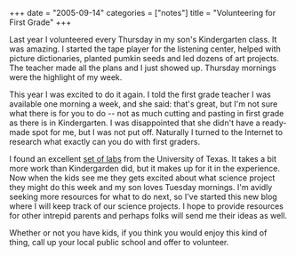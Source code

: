 +++
date = "2005-09-14"
categories = ["notes"]
title = "Volunteering for First Grade"
+++

Last year I volunteered every Thursday in my son's Kindergarten class. It was amazing. I started the tape player for the listening center, helped with picture dictionaries, planted pumkin seeds and led dozens of art projects. The teacher made all the plans and I just showed up. Thursday mornings were the highlight of my week.

This year I was excited to do it again. I told the first grade teacher I was available one morning a week, and she said: that's great, but I'm not sure what there is for you to do -- not as much cutting and pasting in first grade as there is in Kindergarten. I was disappointed that she didn't have a ready-made spot for me, but I was not put off. Naturally I turned to the Internet to research what exactly can you do with first graders.

I found an excellent [set of labs](http://www.utexas.edu/cons/uteachoutreach/students/create_lab/grade1.html) from the University of Texas. It takes a bit more work than Kindergarden did, but it makes up for it in the experience. Now when the kids see me they gets excited about what science project they might do this week and my son loves Tuesday mornings. I'm avidly seeking more resources for what to do next, so I've started this new blog where I will keep track of our science projects. I hope to provide resources for other intrepid parents and perhaps folks will send me their ideas as well.

Whether or not you have kids, if you think you would enjoy this kind of thing, call up your local public school and offer to volunteer.
